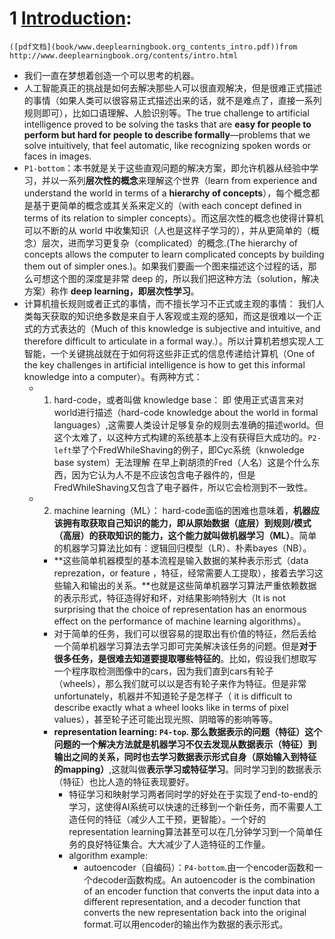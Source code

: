 # 1 [Introduction](htt):
    ([pdf文档](book/www.deeplearningbook.org_contents_intro.pdf))from http://www.deeplearningbook.org/contents/intro.html
- 我们一直在梦想着创造一个可以思考的机器。
- 人工智能真正的挑战是如何去解决那些人可以很直观解决，但是很难正式描述的事情（如果人类可以很容易正式描述出来的话，就不是难点了，直接一系列规则即可），比如口语理解、人脸识别等。The true challenge to artificial intelligence proved to be solving the tasks that are **easy for people to perform but hard for people to describe formally**—problems that we solve intuitively, that feel automatic, like recognizing spoken words or faces in images. 
- `P1-bottom`：本书就是关于这些直观问题的解决方案，即允许机器从经验中学习，并以一系列**层次性的概念**来理解这个世界（learn from experience and understand the world in terms of a **hierarchy of concepts**），每个概念都是基于更简单的概念或其关系来定义的（with each concept defined in terms of its relation to simpler concepts）。而这层次性的概念也使得计算机可以不断的从 world 中收集知识（人也是这样子学习的），并从更简单的（概念）层次，进而学习更复杂（complicated）的概念.(The hierarchy of concepts allows the computer to learn complicated concepts by building them out of simpler ones.)。如果我们要画一个图来描述这个过程的话，那么可想这个图的深度是非常 deep 的，所以我们把这种方法（solution，解决方案）称作 **deep learning，即层次性学习**。
- 计算机擅长规则或者正式的事情，而不擅长学习不正式或主观的事情： 我们人类每天获取的知识绝多数是来自于人客观或主观的感知，而这是很难以一个正式的方式表达的（Much of this knowledge is subjective and intuitive, and therefore difficult to articulate in a formal way.）。所以计算机若想实现人工智能，一个关键挑战就在于如何将这些非正式的信息传递给计算机（One of the key challenges in artificial intelligence is how to get this informal knowledge into a computer）。有两种方式：
    - 1. hard-code，或者叫做 knowledge base： 即 使用正式语言来对world进行描述（hard-code knowledge about the world in formal languages）,这需要人类设计足够复杂的规则去准确的描述world。但这个太难了，以这种方式构建的系统基本上没有获得巨大成功的。`P2-left`举了个FredWhileShaving的例子，即Cyc系统（knwoledge base system）无法理解 在早上剃胡须的Fred（人名）这是个什么东西，因为它认为人不是不应该包含电子器件的，但是FredWhileShaving又包含了电子器件，所以它会检测到不一致性。
    - 2. machine learning（ML）： hard-code面临的困难也意味着，**机器应该拥有取获取自己知识的能力，即从原始数据（底层）到规则/模式（高层）的获取知识的能力，这个能力就叫做机器学习（ML）**。简单的机器学习算法比如有：逻辑回归模型（LR）、朴素bayes（NB）。
        - **这些简单机器模型的基本流程是输入数据的某种表示形式（data reprezation，or feature ，特征，经常需要人工提取），接着去学习这些输入和输出的关系。**也就是这些简单机器学习算法严重依赖数据的表示形式，特征造得好和坏，对结果影响特别大（It is not surprising that the choice of representation has an enormous effect on the performance of machine learning algorithms）。
        - 对于简单的任务，我们可以很容易的提取出有价值的特征，然后丢给一个简单机器学习算法去学习即可完美解决该任务的问题。但是**对于很多任务，是很难去知道要提取哪些特征的**。比如，假设我们想取写一个程序取检测图像中的cars，因为我们直到cars有轮子（wheels），那么我们就可以以是否有轮子来作为特征。但是非常unfortunately，机器并不知道轮子是怎样子（ it is difficult to describe exactly what a wheel looks like in terms of pixel values），甚至轮子还可能出现光照、阴暗等的影响等等。
        - **representation learning: `P4-top`. 那么数据表示的问题（特征）这个问题的一个解决方法就是机器学习不仅去发现从数据表示（特征）到输出之间的关系，同时也去学习数据表示形式自身（原始输入到特征的mapping）**,这就叫做**表示学习或特征学习**。同时学习到的数据表示（特征）也比人造的特征表现要好。
            - 特征学习和映射学习两者同时学的好处在于实现了end-to-end的学习，这使得AI系统可以快速的迁移到一个新任务，而不需要人工造任何的特征（减少人工干预，更智能）。一个好的representation learning算法甚至可以在几分钟学习到一个简单任务的良好特征集合。大大减少了人造特征的工作量。
            - algorithm example: 
                - autoencoder（自编码）：`P4-bottom`.由一个encoder函数和一个decoder函数构成。An autoencoder is the combination of an encoder function that converts the input data into a different representation, and a decoder function that converts the new representation back into the original format.可以用encoder的输出作为数据的表示形式。